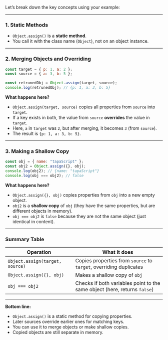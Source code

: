 Let’s break down the key concepts using your example:

---

### 1. Static Methods

- `Object.assign()` is a **static method**.
- You call it with the class name (`Object`), not on an object instance.

---

### 2. Merging Objects and Overriding

```javascript
const target = { p: 1, a: 2 };
const source = { a: 3, b: 5 };

const retrunedObj = Object.assign(target, source);
console.log(retrunedObj); // {p: 1, a: 3, b: 5}
```

**What happens here?**

- `Object.assign(target, source)` copies all properties from `source` into `target`.
- If a key exists in both, the value from `source` **overrides** the value in `target`.
- Here, `a` in `target` was `2`, but after merging, it becomes `3` (from `source`).
- The result is `{p: 1, a: 3, b: 5}`.

---

### 3. Making a Shallow Copy

```javascript
const obj = { name: "tapaScript" };
const obj2 = Object.assign({}, obj);
console.log(obj2); // {name: "tapaScript"}
console.log(obj === obj2); // false
```

**What happens here?**

- `Object.assign({}, obj)` copies properties from `obj` into a new empty object.
- `obj2` is a **shallow copy** of `obj` (they have the same properties, but are different objects in memory).
- `obj === obj2` is `false` because they are not the same object (just identical in content).

---

### **Summary Table**

| Operation                       | What it does                                                              |
| ------------------------------- | ------------------------------------------------------------------------- |
| `Object.assign(target, source)` | Copies properties from `source` to `target`, overriding duplicates        |
| `Object.assign({}, obj)`        | Makes a shallow copy of `obj`                                             |
| `obj === obj2`                  | Checks if both variables point to the same object (here, returns `false`) |

---

**Bottom line:**

- `Object.assign()` is a static method for copying properties.
- Later sources override earlier ones for matching keys.
- You can use it to merge objects or make shallow copies.
- Copied objects are still separate in memory.
